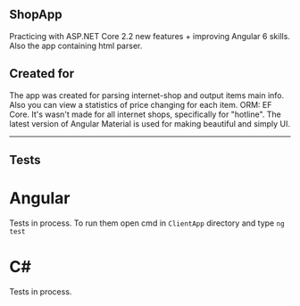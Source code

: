 ## ShopApp
Practicing with ASP.NET Core 2.2 new features + improving Angular 6 skills. Also the app containing html parser.

## Created for
The app was created for parsing internet-shop and output items main info.
Also you can view a statistics of price changing for each item.
ORM: EF Core.
It's wasn't made for all internet shops, specifically for "hotline".
The latest version of Angular Material is used for making beautiful and simply UI.

***

## Tests

# Angular
Tests in process. To run them open cmd in `ClientApp` directory and type `ng test`

# C#
Tests in process.
